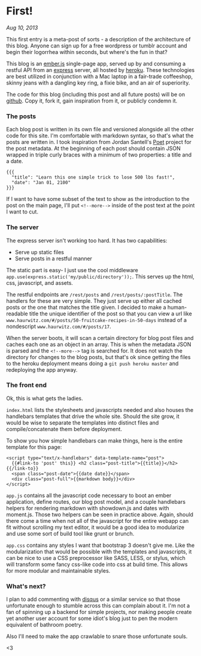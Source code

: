 # First!

_Aug 10, 2013_

This first entry is a meta-post of sorts - a description of the architecture of this blog. Anyone can sign up for a free wordpress or tumblr account and begin their logorrhea within seconds, but where's the fun in that? <!--more-->

This blog is an [ember.js](http://emberjs.com) single-page app, served up by and consuming a restful API from an [express](http://expressjs.com/) server, all hosted by [heroku](http://www.heroku.com). These technologies are best utilized in conjunction with a Mac laptop in a fair-trade coffeeshop, skinny jeans with a dangling key ring, a fixie bike, and an air of superiority.

The code for this blog (including this post and all future posts) will be on [github](https://github.com/ahaurw01/haurwitz.com). Copy it, fork it, gain inspiration from it, or publicly condemn it.

### The posts

Each blog post is written in its own file and versioned alongside all the other code for this site. I'm comfortable with markdown syntax, so that's what the posts are written in. I took inspiration from Jordan Santell's [Poet](http://jsantell.com/post/getting-started-with-poet) project for the post metadata. At the beginning of each post should contain JSON wrapped in triple curly braces with a minimum of two properties: a title and a date.

```
{{{
  "title": "Learn this one simple trick to lose 500 lbs fast!",
  "date": "Jan 01, 2100"
}}}
```

If I want to have some subset of the text to show as the introduction to the post on the main page, I'll put `<!--more-->` inside of the post text at the point I want to cut.

### The server

The express server isn't working too hard. It has two capabilities:

* Serve up static files
* Serve posts in a restful manner

The static part is easy- I just use the cool middleware `app.use(express.static('my/public/directory'));`. This serves up the html, css, javascript, and assets.

The restful endpoints are `/rest/posts` and `/rest/posts/:postTitle`. The handlers for these are very simple. They just serve up either all cached posts or the one that matches the title given. I decided to make a human-readable title the unique identifier of the post so that you can view a url like `www.haurwitz.com/#/posts/50-fruitcake-recipes-in-50-days` instead of a nondescript `www.haurwitz.com/#/posts/17`.

When the server boots, it will scan a certain directory for blog post files and caches each one as an object in an array. This is when the metadata JSON is parsed and the `<!--more-->` tag is searched for. It does not watch the directory for changes to the blog posts, but that's ok since getting the files to the heroku deployment means doing a `git push heroku master` and redeploying the app anyway.

### The front end

Ok, this is what gets the ladies.

`index.html` lists the stylesheets and javascripts needed and also houses the handlebars templates that drive the whole site. Should the site grow, it would be wise to separate the templates into distinct files and compile/concatenate them before deployment.

To show you how simple handlebars can make things, here is the entire template for this page:

```
<script type="text/x-handlebars" data-template-name="post">
  {{#link-to 'post' this}} <h2 class="post-title">{{title}}</h2> {{/link-to}}
  <span class="post-date">{{date date}}</span>
  <div class="post-full">{{markdown body}}</div>
</script>
```

`app.js` contains all the javascript code necessary to boot an ember application, define routes, our blog post model, and a couple handlebars helpers for rendering markdown with showdown.js and dates with moment.js. Those two helpers can be seen in practice above. Again, should there come a time when not all of the javascript for the entire webapp can fit without scrolling my text editor, it would be a good idea to modularize and use some sort of build tool like grunt or brunch.

`app.css` contains any styles I want that bootstrap 3 doesn't give me. Like the modularization that would be possible with the templates and javascripts, it can be nice to use a CSS preprocessor like SASS, LESS, or stylus, which will transform some fancy css-like code into css at build time. This allows for more modular and maintainable styles.

### What's next?

I plan to add commenting with [disqus](http://disqus.com/) or a similar service so that those unfortunate enough to stumble across this can complain about it. I'm not a fan of spinning up a backend for simple projects, nor making people create yet another user account for some idiot's blog just to pen the modern equivalent of bathroom poetry.

Also I'll need to make the app crawlable to snare those unfortunate souls.

<3

